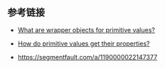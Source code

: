 



## 参考链接

* [What are wrapper objects for primitive values?](https://2ality.com/2022/02/wrapper-objects.html) 

* [How do primitive values get their properties?](https://2ality.com/2022/03/properties-of-primitives.html) 

* https://segmentfault.com/a/1190000022147377 


